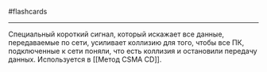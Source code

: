 #flashcards 
***
Специальный короткий сигнал, который искажает все данные, передаваемые по сети, усиливает коллизию для того, чтобы все ПК, подключенные к сети поняли, что есть коллизия и остановили передачу данных.
Используется в [[Метод CSMA CD]].